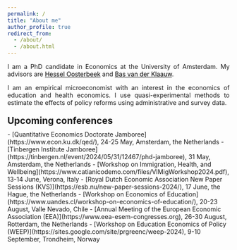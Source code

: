 ```yaml
---
permalink: /
title: "About me"
author_profile: true
redirect_from: 
  - /about/
  - /about.html
---
```


<p align="justify">  
I am a PhD candidate in Economics at the University of Amsterdam. My advisors are <a href="https://oosterbeek.economists.nl" style="color: black;">Hessel Oosterbeek</a> and <a href="https://personal.vu.nl/b.vander.klaauw/" style="color: black;">Bas van der Klaauw</a>.
</p>
<p align="justify">
I am an empirical microeconomist with an interest in the economics of education and health economics. I use quasi-experimental methods to estimate the effects of policy reforms using administrative and survey data.
</p>

<h2 style="margin-top: 20px; margin-bottom: 10px;">Upcoming conferences</h2>
- [Quantitative Economics Doctorate Jamboree](https://www.econ.ku.dk/qed/), 24-25 May, Amsterdam, the Netherlands
- [Tinbergen Institute Jamboree](https://tinbergen.nl/event/2024/05/31/12467/phd-jamboree), 31 May, Amsterdam, the Netherlands
- [Workshop on Immigration, Health, and Wellbeing](https://www.catianicodemo.com/files/VIMigWorkshop2024.pdf), 13-14 June, Verona, Italy 
- [Royal Dutch Economic Association New Paper Sessions (KVS)](https://esb.nu/new-paper-sessions-2024/), 17 June, the Hague, the Netherlands
- [Workshop on Economics of Education](https://www.uandes.cl/workshop-on-economics-of-education/), 20-23 August, Valle Nevado, Chile
- [Annual Meeting of the European Economic Association (EEA)](https://www.eea-esem-congresses.org), 26-30 August, Rotterdam, the Netherlands
- [Workshop on Education Economics of Policy (WEEP)](https://sites.google.com/site/prgreenc/weep-2024), 9-10 September, Trondheim, Norway

